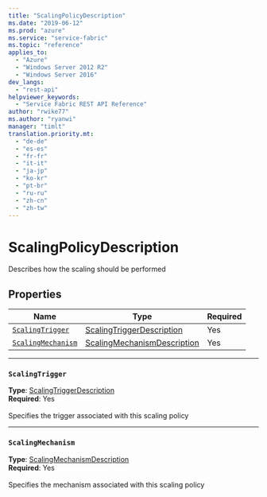 ```yaml
---
title: "ScalingPolicyDescription"
ms.date: "2019-06-12"
ms.prod: "azure"
ms.service: "service-fabric"
ms.topic: "reference"
applies_to: 
  - "Azure"
  - "Windows Server 2012 R2"
  - "Windows Server 2016"
dev_langs: 
  - "rest-api"
helpviewer_keywords: 
  - "Service Fabric REST API Reference"
author: "rwike77"
ms.author: "ryanwi"
manager: "timlt"
translation.priority.mt: 
  - "de-de"
  - "es-es"
  - "fr-fr"
  - "it-it"
  - "ja-jp"
  - "ko-kr"
  - "pt-br"
  - "ru-ru"
  - "zh-cn"
  - "zh-tw"
---
```

# ScalingPolicyDescription

Describes how the scaling should be performed

## Properties
| Name | Type | Required |
| --- | --- | --- |
| [`ScalingTrigger`](#scalingtrigger) | [ScalingTriggerDescription](sfclient-model-scalingtriggerdescription.md) | Yes |
| [`ScalingMechanism`](#scalingmechanism) | [ScalingMechanismDescription](sfclient-model-scalingmechanismdescription.md) | Yes |

____
### `ScalingTrigger`
__Type__: [ScalingTriggerDescription](sfclient-model-scalingtriggerdescription.md) <br/>
__Required__: Yes<br/>
<br/>
Specifies the trigger associated with this scaling policy

____
### `ScalingMechanism`
__Type__: [ScalingMechanismDescription](sfclient-model-scalingmechanismdescription.md) <br/>
__Required__: Yes<br/>
<br/>
Specifies the mechanism associated with this scaling policy
